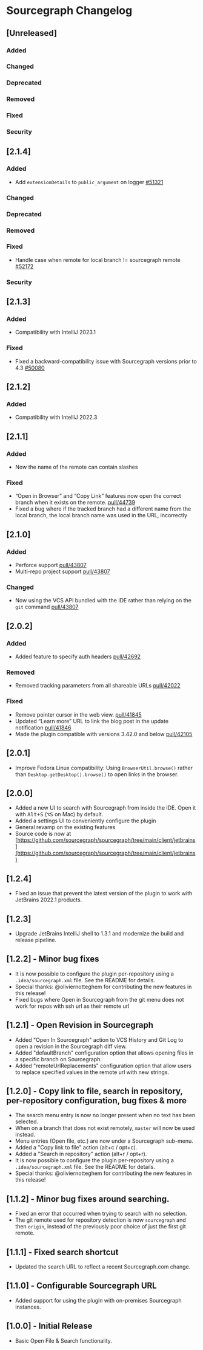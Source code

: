 # Sourcegraph Changelog

## [Unreleased]
### Added

### Changed

### Deprecated

### Removed

### Fixed

### Security

## [2.1.4]
### Added
- Add `extensionDetails` to `public_argument` on logger [#51321](https://github.com/sourcegraph/sourcegraph/pull/51321)

### Changed

### Deprecated

### Removed

### Fixed
- Handle case when remote for local branch != sourcegraph remote [#52172](https://github.com/sourcegraph/sourcegraph/pull/52172)

### Security

## [2.1.3]
### Added
- Compatibility with IntelliJ 2023.1

### Fixed
- Fixed a backward-compatibility issue with Sourcegraph versions prior to 4.3 [#50080](https://github.com/sourcegraph/sourcegraph/issues/50080)

## [2.1.2]
### Added
- Compatibility with IntelliJ 2022.3

## [2.1.1]
### Added
- Now the name of the remote can contain slashes

### Fixed
- “Open in Browser” and “Copy Link” features now open the correct branch when it exists on the remote. [pull/44739](https://github.com/sourcegraph/sourcegraph/pull/44739)
- Fixed a bug where if the tracked branch had a different name from the local branch, the local branch name was used in the URL, incorrectly

## [2.1.0]
### Added
- Perforce support [pull/43807](https://github.com/sourcegraph/sourcegraph/pull/43807)
- Multi-repo project support [pull/43807](https://github.com/sourcegraph/sourcegraph/pull/43807)

### Changed
- Now using the VCS API bundled with the IDE rather than relying on the `git`
  command [pull/43807](https://github.com/sourcegraph/sourcegraph/pull/43807)

## [2.0.2]
### Added
- Added feature to specify auth headers [pull/42692](https://github.com/sourcegraph/sourcegraph/pull/42692)

### Removed
- Removed tracking parameters from all shareable URLs [pull/42022](https://github.com/sourcegraph/sourcegraph/pull/42022)

### Fixed
- Remove pointer cursor in the web view. [pull/41845](https://github.com/sourcegraph/sourcegraph/pull/41845)
- Updated “Learn more” URL to link the blog post in the update notification [pull/41846](https://github.com/sourcegraph/sourcegraph/pull/41846)
- Made the plugin compatible with versions 3.42.0 and below [pull/42105](https://github.com/sourcegraph/sourcegraph/pull/42105)

## [2.0.1]
- Improve Fedora Linux compatibility: Using `BrowserUtil.browse()` rather than `Desktop.getDesktop().browse()` to open
  links in the browser.

## [2.0.0]
- Added a new UI to search with Sourcegraph from inside the IDE. Open it with <kbd>Alt+S</kbd> (<kbd>⌥S</kbd> on Mac) by
  default.
- Added a settings UI to conveniently configure the plugin
- General revamp on the existing features
- Source code is now
  at [https://github.com/sourcegraph/sourcegraph/tree/main/client/jetbrains](https://github.com/sourcegraph/sourcegraph/tree/main/client/jetbrains)

## [1.2.4]
- Fixed an issue that prevent the latest version of the plugin to work with JetBrains 2022.1 products.

## [1.2.3]
- Upgrade JetBrains IntelliJ shell to 1.3.1 and modernize the build and release pipeline.

## [1.2.2] - Minor bug fixes
- It is now possible to configure the plugin per-repository using a `.idea/sourcegraph.xml` file. See the README for details.
- Special thanks: @oliviernotteghem for contributing the new features in this release!
- Fixed bugs where Open in Sourcegraph from the git menu does not work for repos with ssh url as their remote url

## [1.2.1] - Open Revision in Sourcegraph
- Added "Open In Sourcegraph" action to VCS History and Git Log to open a revision in the Sourcegraph diff view.
- Added "defaultBranch" configuration option that allows opening files in a specific branch on Sourcegraph.
- Added "remoteUrlReplacements" configuration option that allow users to replace specified values in the remote url with new strings.

## [1.2.0] - Copy link to file, search in repository, per-repository configuration, bug fixes & more
- The search menu entry is now no longer present when no text has been selected.
- When on a branch that does not exist remotely, `master` will now be used instead.
- Menu entries (Open file, etc.) are now under a Sourcegraph sub-menu.
- Added a "Copy link to file" action (alt+c / opt+c).
- Added a "Search in repository" action (alt+r / opt+r).
- It is now possible to configure the plugin per-repository using a `.idea/sourcegraph.xml` file. See the README for details.
- Special thanks: @oliviernotteghem for contributing the new features in this release!

## [1.1.2] - Minor bug fixes around searching.
- Fixed an error that occurred when trying to search with no selection.
- The git remote used for repository detection is now `sourcegraph` and then `origin`, instead of the previously poor choice of just the first git remote.

## [1.1.1] - Fixed search shortcut
- Updated the search URL to reflect a recent Sourcegraph.com change.

## [1.1.0] - Configurable Sourcegraph URL
- Added support for using the plugin with on-premises Sourcegraph instances.

## [1.0.0] - Initial Release
- Basic Open File & Search functionality.